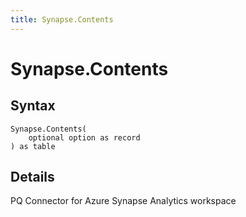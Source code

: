 ```yaml
---
title: Synapse.Contents
---
```


# Synapse.Contents



## Syntax

```powerquery
Synapse.Contents(
    optional option as record
) as table
```


## Details

PQ Connector for Azure Synapse Analytics workspace



